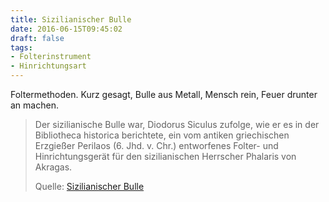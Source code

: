 ```yaml
---
title: Sizilianischer Bulle
date: 2016-06-15T09:45:02
draft: false
tags:
- Folterinstrument
- Hinrichtungsart
---
```


Foltermethoden. Kurz gesagt, Bulle aus Metall, Mensch rein, Feuer drunter
an machen.

> Der sizilianische Bulle war, Diodorus Siculus zufolge, wie er es in der
> Bibliotheca historica berichtete, ein vom antiken griechischen Erzgießer
> Perilaos (6. Jhd. v. Chr.) entworfenes Folter- und Hinrichtungsgerät für
> den sizilianischen Herrscher Phalaris von Akragas.
>
> Quelle: [Sizilianischer Bulle](https://de.wikipedia.org/wiki/Sizilianischer_Bulle)
